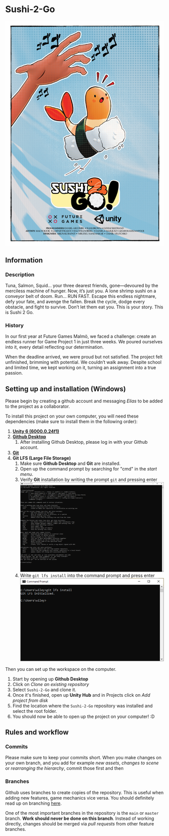 # Sushi-2-Go
![poster](/readme_images/poster.png)

## Information
### Description
Tuna, Salmon, Squid... your three dearest friends, gone—devoured by the merciless machine of hunger. Now, it’s just you. A lone shrimp sushi on a conveyor belt of doom. Run... RUN FAST. Escape this endless nightmare, defy your fate, and avenge the fallen. Break the cycle, dodge every obstacle, and fight to survive. Don’t let them eat you. This is your story. This is Sushi 2 Go.
### History
In our first year at Future Games Malmö, we faced a challenge: create an endless runner for Game Project 1 in just three weeks. We poured ourselves into it, every detail reflecting our determination.

When the deadline arrived, we were proud but not satisfied. The project felt unfinished, brimming with potential. We couldn’t walk away. Despite school and limited time, we kept working on it, turning an assignment into a true passion.

## Setting up and installation (Windows)
Please begin by creating a github account and messaging *Elias* to be added to the project as a collaborator.

To install this project on your own computer, you will need these dependencies (make sure to install them in the following order):
1. **[Unity 6 (6000.0.24f1)](https://unity.com/releases/editor/whats-new/6000.0.24)**
2. **[Github Desktop](https://desktop.github.com/download/)**
    1. After installing Github Desktop, please log in with your Github account.
3. **[Git](https://git-scm.com/downloads)**
4. **Git LFS (Large File Storage)**
   1. Make sure **Github Desktop** and **Git** are installed.
   2. Open up the command prompt by searching for "cmd" in the *start menu*.
   3. Verify **Git** installation by writing the prompt `git` and pressing enter
      ![command prompt git verification](/readme_images/gitverification.png)
   4. Write `git lfs install` into the command prompt and press enter
      ![command prompt git lfs install](/readme_images/gitlfsinstall.png)

Then you can set up the workspace on the computer.
1. Start by opening up **Github Desktop**
2. Click on *Clone an existing repository*
3. Select `Sushi-2-Go` and clone it.
4. Once it's finished, open up **Unity Hub** and in Projects click on *Add project from disk*
5. Find the location where the `Sushi-2-Go` repository was installed and select the root folder.
6. You should now be able to open up the project on your computer! :D

## Rules and workflow
### Commits
Please make sure to keep your commits short. When you make changes on your own branch, and you add for example *new assets*, *changes to scene* or *rearranging the hierarchy*, commit those first and then 
### Branches
Github uses branches to create copies of the repository. This is useful when adding new features, game mechanics vice versa. You should definitely read up on branching [here](https://docs.github.com/en/pull-requests/collaborating-with-pull-requests/proposing-changes-to-your-work-with-pull-requests/about-branches). 

One of the most important branches in the repository is the `main` or `master` branch. **Work should never be done on this branch**. Instead of working directly, changes should be merged via *pull requests* from other feature branches.
